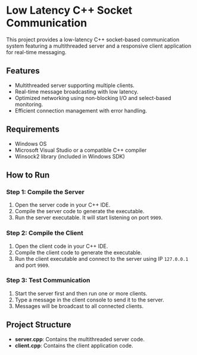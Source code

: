 # Low Latency C++ Socket Communication

This project provides a low-latency C++ socket-based communication system featuring a multithreaded server and a responsive client application for real-time messaging.

## Features
- Multithreaded server supporting multiple clients.
- Real-time message broadcasting with low latency.
- Optimized networking using non-blocking I/O and select-based monitoring.
- Efficient connection management with error handling.

## Requirements
- Windows OS
- Microsoft Visual Studio or a compatible C++ compiler
- Winsock2 library (included in Windows SDK)

## How to Run
### Step 1: Compile the Server
1. Open the server code in your C++ IDE.
2. Compile the server code to generate the executable.
3. Run the server executable. It will start listening on port `9909`.

### Step 2: Compile the Client
1. Open the client code in your C++ IDE.
2. Compile the client code to generate the executable.
3. Run the client executable and connect to the server using IP `127.0.0.1` and port `9909`.

### Step 3: Test Communication
1. Start the server first and then run one or more clients.
2. Type a message in the client console to send it to the server.
3. Messages will be broadcast to all connected clients.

## Project Structure
- **server.cpp**: Contains the multithreaded server code.
- **client.cpp**: Contains the client application code.

